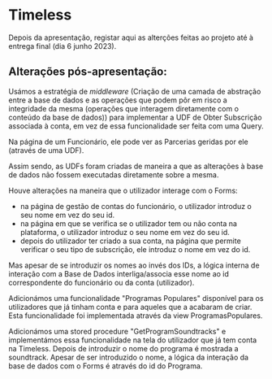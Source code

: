 # Timeless

Depois da apresentação, registar aqui as alterções feitas ao projeto até à entrega final (dia 6 junho 2023).

## Alterações pós-apresentação:

Usámos a estratégia de *middleware* (Criação de uma camada de abstração entre a base de dados e as operações que podem pôr em risco a integridade da mesma (operações que interagem diretamente com o conteúdo da base de dados)) para implementar a UDF de Obter Subscrição associada à conta, em vez de essa funcionalidade ser feita com uma Query.

Na página de um Funcionário, ele pode ver as Parcerias geridas por ele (através de uma UDF).

Assim sendo, as UDFs foram criadas de maneira a que as alterações à base de dados não fossem executadas diretamente sobre a mesma.

Houve alterações na maneira que o utilizador interage com o Forms: 
- na página de gestão de contas do funcionário, o utilizador introduz o seu nome em vez do seu id.
- na página em que se verifica se o utilizador tem ou não conta na plataforma, o utilizador introduz o seu nome em vez do seu id.
- depois do utilizador ter criado a sua conta, na página que permite verificar o seu tipo de subscrição, ele introduz o nome em vez do id.

Mas apesar de se introduzir os nomes ao invés dos IDs, a lógica interna de interação com a Base de Dados interliga/associa esse nome ao id correspondente do funcionário ou da conta (utilizador).

Adicionámos uma funcionalidade "Programas Populares" disponível para os utilizadores que já tinham conta e para aqueles que a acabaram de criar. Esta funcionalidade foi implementada através da view ProgramasPopulares.

Adicionámos uma stored procedure "GetProgramSoundtracks" e implementámos essa funcionalidade na tela do utilizador que já tem conta na Timeless. Depois de introduzir o nome do programa é mostrada a soundtrack. Apesar de ser introduzido o nome, a lógica da interação da base de dados com o Forms é através do id do Programa.